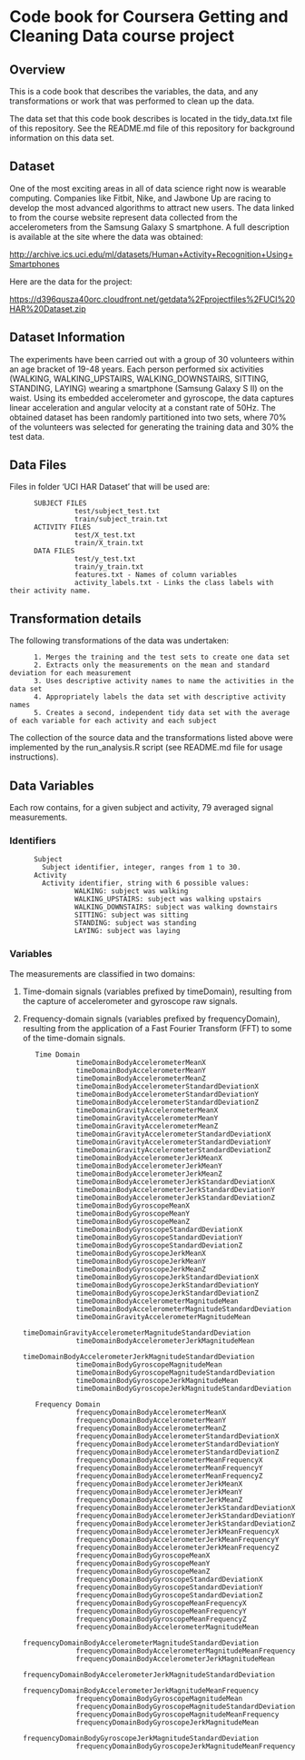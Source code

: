 # Code book for Coursera Getting and Cleaning Data course project

## Overview
This is a code book that describes the variables, the data, and any transformations or work that was performed to clean up the data.

The data set that this code book describes is located in the tidy_data.txt file of this repository. See the README.md file of this repository for background information on this data set.

## Dataset
One of the most exciting areas in all of data science right now is wearable computing. Companies like Fitbit, Nike, and Jawbone Up are racing to develop the most advanced algorithms to attract new users. The data linked to from the course website represent data collected from the accelerometers from the Samsung Galaxy S smartphone. A full description is available at the site where the data was obtained:

http://archive.ics.uci.edu/ml/datasets/Human+Activity+Recognition+Using+Smartphones

Here are the data for the project:

https://d396qusza40orc.cloudfront.net/getdata%2Fprojectfiles%2FUCI%20HAR%20Dataset.zip

## Dataset Information
The experiments have been carried out with a group of 30 volunteers within an age bracket of 19-48 years. Each person performed six activities (WALKING, WALKING_UPSTAIRS, WALKING_DOWNSTAIRS, SITTING, STANDING, LAYING) wearing a smartphone (Samsung Galaxy S II) on the waist. Using its embedded accelerometer and gyroscope, the data captures linear acceleration and angular velocity at a constant rate of 50Hz. The obtained dataset has been randomly partitioned into two sets, where 70% of the volunteers was selected for generating the training data and 30% the test data.

## Data Files
Files in folder ‘UCI HAR Dataset’ that will be used are:

          SUBJECT FILES
                    test/subject_test.txt
                    train/subject_train.txt
          ACTIVITY FILES
                    test/X_test.txt
                    train/X_train.txt
          DATA FILES
                    test/y_test.txt
                    train/y_train.txt
                    features.txt - Names of column variables
                    activity_labels.txt - Links the class labels with their activity name.

## Transformation details
The following transformations of the data was undertaken:

          1. Merges the training and the test sets to create one data set
          2. Extracts only the measurements on the mean and standard deviation for each measurement
          3. Uses descriptive activity names to name the activities in the data set
          4. Appropriately labels the data set with descriptive activity names
          5. Creates a second, independent tidy data set with the average of each variable for each activity and each subject

The collection of the source data and the transformations listed above were implemented by the run_analysis.R script (see README.md file for usage instructions).

## Data Variables
Each row contains, for a given subject and activity, 79 averaged signal measurements.
          
### Identifiers

          Subject
            Subject identifier, integer, ranges from 1 to 30.
          Activity
            Activity identifier, string with 6 possible values:
                    WALKING: subject was walking
                    WALKING_UPSTAIRS: subject was walking upstairs
                    WALKING_DOWNSTAIRS: subject was walking downstairs
                    SITTING: subject was sitting
                    STANDING: subject was standing
                    LAYING: subject was laying

### Variables

The measurements are classified in two domains:

1. Time-domain signals (variables prefixed by timeDomain), resulting from the capture of accelerometer and gyroscope raw signals.

2. Frequency-domain signals (variables prefixed by frequencyDomain), resulting from the application of a Fast Fourier Transform  (FFT) to some of the time-domain signals.


          Time Domain
                    timeDomainBodyAccelerometerMeanX
                    timeDomainBodyAccelerometerMeanY
                    timeDomainBodyAccelerometerMeanZ
                    timeDomainBodyAccelerometerStandardDeviationX
                    timeDomainBodyAccelerometerStandardDeviationY
                    timeDomainBodyAccelerometerStandardDeviationZ
                    timeDomainGravityAccelerometerMeanX
                    timeDomainGravityAccelerometerMeanY
                    timeDomainGravityAccelerometerMeanZ
                    timeDomainGravityAccelerometerStandardDeviationX
                    timeDomainGravityAccelerometerStandardDeviationY
                    timeDomainGravityAccelerometerStandardDeviationZ
                    timeDomainBodyAccelerometerJerkMeanX
                    timeDomainBodyAccelerometerJerkMeanY
                    timeDomainBodyAccelerometerJerkMeanZ
                    timeDomainBodyAccelerometerJerkStandardDeviationX
                    timeDomainBodyAccelerometerJerkStandardDeviationY
                    timeDomainBodyAccelerometerJerkStandardDeviationZ
                    timeDomainBodyGyroscopeMeanX
                    timeDomainBodyGyroscopeMeanY
                    timeDomainBodyGyroscopeMeanZ
                    timeDomainBodyGyroscopeStandardDeviationX
                    timeDomainBodyGyroscopeStandardDeviationY
                    timeDomainBodyGyroscopeStandardDeviationZ
                    timeDomainBodyGyroscopeJerkMeanX
                    timeDomainBodyGyroscopeJerkMeanY
                    timeDomainBodyGyroscopeJerkMeanZ
                    timeDomainBodyGyroscopeJerkStandardDeviationX
                    timeDomainBodyGyroscopeJerkStandardDeviationY
                    timeDomainBodyGyroscopeJerkStandardDeviationZ
                    timeDomainBodyAccelerometerMagnitudeMean
                    timeDomainBodyAccelerometerMagnitudeStandardDeviation
                    timeDomainGravityAccelerometerMagnitudeMean
                    timeDomainGravityAccelerometerMagnitudeStandardDeviation
                    timeDomainBodyAccelerometerJerkMagnitudeMean
                    timeDomainBodyAccelerometerJerkMagnitudeStandardDeviation
                    timeDomainBodyGyroscopeMagnitudeMean
                    timeDomainBodyGyroscopeMagnitudeStandardDeviation
                    timeDomainBodyGyroscopeJerkMagnitudeMean
                    timeDomainBodyGyroscopeJerkMagnitudeStandardDeviation
          
          Frequency Domain
                    frequencyDomainBodyAccelerometerMeanX
                    frequencyDomainBodyAccelerometerMeanY
                    frequencyDomainBodyAccelerometerMeanZ
                    frequencyDomainBodyAccelerometerStandardDeviationX
                    frequencyDomainBodyAccelerometerStandardDeviationY
                    frequencyDomainBodyAccelerometerStandardDeviationZ
                    frequencyDomainBodyAccelerometerMeanFrequencyX
                    frequencyDomainBodyAccelerometerMeanFrequencyY
                    frequencyDomainBodyAccelerometerMeanFrequencyZ
                    frequencyDomainBodyAccelerometerJerkMeanX
                    frequencyDomainBodyAccelerometerJerkMeanY
                    frequencyDomainBodyAccelerometerJerkMeanZ
                    frequencyDomainBodyAccelerometerJerkStandardDeviationX
                    frequencyDomainBodyAccelerometerJerkStandardDeviationY
                    frequencyDomainBodyAccelerometerJerkStandardDeviationZ
                    frequencyDomainBodyAccelerometerJerkMeanFrequencyX
                    frequencyDomainBodyAccelerometerJerkMeanFrequencyY
                    frequencyDomainBodyAccelerometerJerkMeanFrequencyZ
                    frequencyDomainBodyGyroscopeMeanX
                    frequencyDomainBodyGyroscopeMeanY
                    frequencyDomainBodyGyroscopeMeanZ
                    frequencyDomainBodyGyroscopeStandardDeviationX
                    frequencyDomainBodyGyroscopeStandardDeviationY
                    frequencyDomainBodyGyroscopeStandardDeviationZ
                    frequencyDomainBodyGyroscopeMeanFrequencyX
                    frequencyDomainBodyGyroscopeMeanFrequencyY
                    frequencyDomainBodyGyroscopeMeanFrequencyZ
                    frequencyDomainBodyAccelerometerMagnitudeMean
                    frequencyDomainBodyAccelerometerMagnitudeStandardDeviation
                    frequencyDomainBodyAccelerometerMagnitudeMeanFrequency
                    frequencyDomainBodyAccelerometerJerkMagnitudeMean
                    frequencyDomainBodyAccelerometerJerkMagnitudeStandardDeviation
                    frequencyDomainBodyAccelerometerJerkMagnitudeMeanFrequency
                    frequencyDomainBodyGyroscopeMagnitudeMean
                    frequencyDomainBodyGyroscopeMagnitudeStandardDeviation
                    frequencyDomainBodyGyroscopeMagnitudeMeanFrequency
                    frequencyDomainBodyGyroscopeJerkMagnitudeMean
                    frequencyDomainBodyGyroscopeJerkMagnitudeStandardDeviation
                    frequencyDomainBodyGyroscopeJerkMagnitudeMeanFrequency

